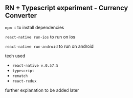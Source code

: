## RN + Typescript experiment - Currency Converter

`npm i` to install dependencies

`react-native run-ios` to run on ios

`react-native run-android` to run on android

tech used
- `react-native v.0.57.5`
- `typescript`
- `rematch`
- `react-redux`

further explanation to be added later
